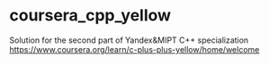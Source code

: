 # coursera_cpp_yellow
Solution for the second part of Yandex&amp;MIPT C++ specialization
https://www.coursera.org/learn/c-plus-plus-yellow/home/welcome
